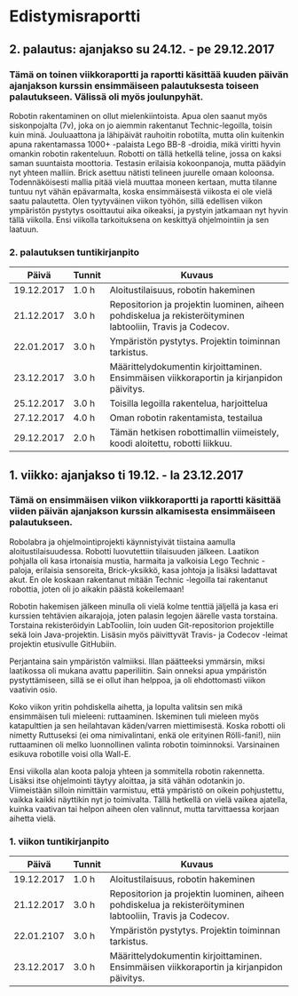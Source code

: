 # Edistymisraportti 

## 2. palautus: ajanjakso su 24.12. - pe 29.12.2017
### Tämä on toinen viikkoraportti ja raportti käsittää kuuden päivän ajanjakson kurssin ensimmäiseen palautuksesta toiseen palautukseen. Välissä oli myös joulunpyhät.

Robotin rakentaminen on ollut mielenkiintoista. Apua olen saanut myös siskonpojalta (7v), joka on jo aiemmin rakentanut Technic-legoilla, toisin kuin minä. Jouluaattona ja lähipäivät rauhoitin robotilta, mutta olin kuitenkin apuna rakentamassa 1000+ -palaista Lego BB-8 -droidia, mikä viritti hyvin omankin robotin rakenteluun. Robotti on tällä hetkellä teline, jossa on kaksi saman suuntaista moottoria. Testasin erilaisia kokoonpanoja, mutta päädyin nyt yhteen malliin. Brick asettuu nätisti telineen juurelle omaan koloonsa. Todennäköisesti mallia pitää vielä muuttaa moneen kertaan, mutta tilanne tuntuu nyt vähän epävarmalta, koska ensimmäisestä viikosta ei ole vielä saatu palautetta. Olen tyytyväinen viikon työhön, sillä edellisen viikon ympäristön pystytys osoittautui aika oikeaksi, ja pystyin jatkamaan nyt hyvin tällä viikolla. Ensi viikolla tarkoituksena on keskittyä ohjelmointiin ja sen laatuun.

### 2. palautuksen tuntikirjanpito
Päivä | Tunnit | Kuvaus
-----|-----|-----
19.12.2017 | 1.0  h | Aloitustilaisuus, robotin hakeminen
21.12.2017 | 3.0  h | Repositorion ja projektin luominen, aiheen pohdiskelua ja rekisteröityminen labtooliin, Travis ja Codecov.
22.01.2017 | 3.0  h | Ympäristön pystytys. Projektin toiminnan tarkistus.
23.12.2017 | 3.0  h | Määrittelydokumentin kirjoittaminen. Ensimmäisen viikkoraportin ja kirjanpidon päivitys.
25.12.2017 | 3.0  h | Toisilla legoilla rakentelua, harjoittelua
27.12.2017 | 4.0  h | Oman robotin rakentamista, testailua
29.12.2017 | 2.0  h | Tämän hetkisen robottimallin viimeistely, koodi aloitettu, robotti liikkuu.


## 1. viikko: ajanjakso ti 19.12. - la 23.12.2017
### Tämä on ensimmäisen viikon viikkoraportti ja raportti käsittää viiden päivän ajanjakson kurssin alkamisesta ensimmäiseen palautukseen.

Robolabra ja ohjelmointiprojekti käynnistyivät tiistaina aamulla aloitustilaisuudessa. Robotti luovutettiin tilaisuuden jälkeen. Laatikon pohjalla oli kasa irtonaisia mustia, harmaita ja valkoisia Lego Technic -paloja, erilaisia sensoreita, Brick-yksikkö, kasa johtoja ja lisäksi ladattavat akut. En ole koskaan rakentanut mitään Technic -legoilla tai rakentanut robottia, joten oli jo aikakin päästä kokeilemaan! 

Robotin hakemisen jälkeen minulla oli vielä kolme tenttiä jäljellä ja kasa eri kurssien tehtävien aikarajoja, joten palasin legojen äärelle vasta torstaina. Torstaina rekisteröidyin LabTooliin, loin uuden Git-repositorion projektille sekä loin Java-projektin. Lisäsin myös päivittyvät Travis- ja Codecov -leimat projektin etusivulle GitHubiin. 

Perjantaina sain ympäristön valmiiksi. Illan päätteeksi ymmärsin, miksi laatikossa oli mukana avattu paperiliitin. Sain onneksi apua ympäristön pystyttämiseen, sillä se ei ollut ihan helppoa, ja oli ehdottomasti viikon vaativin osio.

Koko viikon yritin pohdiskella aihetta, ja lopulta valitsin sen mikä ensimmäisen tuli mieleeni: ruttaaminen. Iskeminen tuli mieleen myös katapulttien ja sen heilahtavan käden/varren miettimisestä. Koska robotti oli nimetty Ruttuseksi (ei oma nimivalintani, enkä ole erityinen Rölli-fani!), niin ruttaaminen oli melko luonnollinen valinta robotin toiminnoksi. Varsinainen esikuva robotille voisi olla Wall-E.

Ensi viikolla alan koota paloja yhteen ja sommitella robotin rakennetta. Lisäksi itse ohjelmointi täytyy aloittaa, ja sitä vähän odotankin jo. Viimeistään silloin nimittäin varmistuu, että ympäristö on oikein pohjustettu, vaikka kaikki näyttikin nyt jo toimivalta. Tällä hetkellä on vielä vaikea ajatella, kuinka vaativan tai helpon aiheen olen valinnut, mutta tarvittaessa korjaan aihetta vielä.

### 1. viikon tuntikirjanpito
Päivä | Tunnit | Kuvaus
-----|-----|-----
19.12.2017 | 1.0  h | Aloitustilaisuus, robotin hakeminen
21.12.2017 | 3.0  h | Repositorion ja projektin luominen, aiheen pohdiskelua ja rekisteröityminen labtooliin, Travis ja Codecov.
22.01.2107 | 3.0  h | Ympäristön pystytys. Projektin toiminnan tarkistus.
23.12.2017 | 3.0  h | Määrittelydokumentin kirjoittaminen. Ensimmäisen viikkoraportin ja kirjanpidon päivitys.
